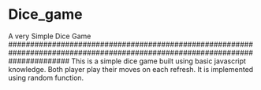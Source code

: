  # Dice_game
 A very Simple Dice Game
##############################################################################################################################
 This is a simple dice game built using basic javascript knowledge. 
 Both player play their moves on each refresh. 
 It is implemented using random function.
